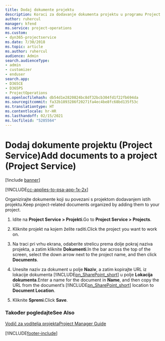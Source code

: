 ```yaml
---
title: Dodaj dokumente projektu
description: Koraci za dodavanje dokumenta projektu u programu Project Service
author: ruhercul
manager: kfend
ms.service: project-operations
ms.custom:
- dyn365-projectservice
ms.date: 7/30/2018
ms.topic: article
ms.author: ruhercul
audience: Admin
search.audienceType:
- admin
- customizer
- enduser
search.app:
- D365CE
- D365PS
- ProjectOperations
ms.openlocfilehash: db54d1e2820824bc8df32bcb304fd1f22fb694da
ms.sourcegitcommit: fa32b1893286f20271fa4ec4be8fc68bd135f53c
ms.translationtype: HT
ms.contentlocale: hr-HR
ms.lasthandoff: 02/15/2021
ms.locfileid: "5285564"
---
```

# <a name="add-documents-to-a-project-project-service"></a><span data-ttu-id="fbd9b-103">Dodaj dokumente projektu (Project Service)</span><span class="sxs-lookup"><span data-stu-id="fbd9b-103">Add documents to a project (Project Service)</span></span>

[!include [banner](../includes/psa-now-project-operations.md)]

[!INCLUDE[cc-applies-to-psa-app-1x-2x](../includes/cc-applies-to-psa-app-1x-2x.md)]

<span data-ttu-id="fbd9b-104">Organizirajte dokumente koji su povezani s projektom dodavanjem istih projektu.</span><span class="sxs-lookup"><span data-stu-id="fbd9b-104">Keep project-related documents organized by adding them to your project.</span></span>  
  
1. <span data-ttu-id="fbd9b-105">Idite na **Project Service > Projekti**.</span><span class="sxs-lookup"><span data-stu-id="fbd9b-105">Go to **Project Service > Projects**.</span></span>  
  
2. <span data-ttu-id="fbd9b-106">Kliknite projekt na kojem želite raditi.</span><span class="sxs-lookup"><span data-stu-id="fbd9b-106">Click the project you want to work on.</span></span>  
  
3. <span data-ttu-id="fbd9b-107">Na traci pri vrhu ekrana, odaberite strelicu prema dolje pokraj naziva projekta, a zatim kliknite **Dokumenti**.</span><span class="sxs-lookup"><span data-stu-id="fbd9b-107">In the bar across the top of the screen, select the down arrow next to the project name, and then click **Documents**.</span></span>  
  
4. <span data-ttu-id="fbd9b-108">Unesite naziv za dokument u polje **Naziv**, a zatim kopirajte URL iz lokacije dokumenta [!INCLUDE[pn_SharePoint_short](../includes/pn-sharepoint-short.md)] u polje **Lokacija dokumenta**.</span><span class="sxs-lookup"><span data-stu-id="fbd9b-108">Enter a name for the document in **Name**,  and then copy the URL from the document’s [!INCLUDE[pn_SharePoint_short](../includes/pn-sharepoint-short.md)] location to **Document Location**.</span></span>  
  
5. <span data-ttu-id="fbd9b-109">Kliknite **Spremi**.</span><span class="sxs-lookup"><span data-stu-id="fbd9b-109">Click **Save**.</span></span>  
  
### <a name="see-also"></a><span data-ttu-id="fbd9b-110">Također pogledajte</span><span class="sxs-lookup"><span data-stu-id="fbd9b-110">See Also</span></span>  
 [<span data-ttu-id="fbd9b-111">Vodič za voditelja projekta</span><span class="sxs-lookup"><span data-stu-id="fbd9b-111">Project Manager Guide</span></span>](../psa/project-manager-guide.md)


[!INCLUDE[footer-include](../includes/footer-banner.md)]